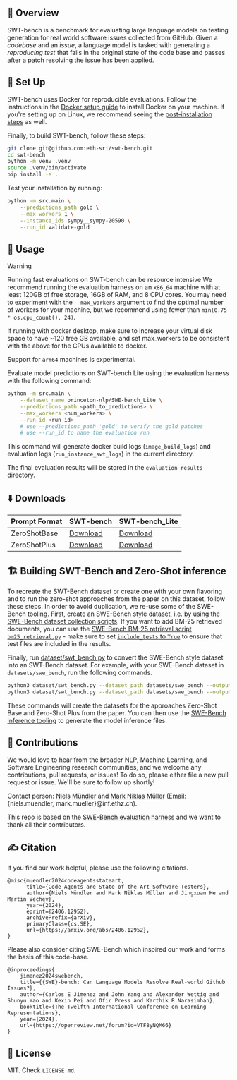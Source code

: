 ## 👋 Overview
SWT-bench is a benchmark for evaluating large language models on testing generation for real world software issues collected from GitHub.
Given a *codebase* and an *issue*, a language model is tasked with generating a *reproducing test* that fails in the original state of the code base and passes after a patch resolving the issue has been applied.


## 🚀 Set Up
SWT-bench uses Docker for reproducible evaluations.
Follow the instructions in the [Docker setup guide](https://docs.docker.com/engine/install/) to install Docker on your machine.
If you're setting up on Linux, we recommend seeing the [post-installation steps](https://docs.docker.com/engine/install/linux-postinstall/) as well.

Finally, to build SWT-bench, follow these steps:
```bash
git clone git@github.com:eth-sri/swt-bench.git
cd swt-bench
python -m venv .venv
source .venv/bin/activate
pip install -e .
```

Test your installation by running:
```bash
python -m src.main \
    --predictions_path gold \
    --max_workers 1 \
    --instance_ids sympy__sympy-20590 \
    --run_id validate-gold
```

## 💽 Usage
> [!WARNING]
> Running fast evaluations on SWT-bench can be resource intensive
> We recommend running the evaluation harness on an `x86_64` machine with at least 120GB of free storage, 16GB of RAM, and 8 CPU cores.
> You may need to experiment with the `--max_workers` argument to find the optimal number of workers for your machine, but we recommend using fewer than `min(0.75 * os.cpu_count(), 24)`.
>
> If running with docker desktop, make sure to increase your virtual disk space to have ~120 free GB available, and set max_workers to be consistent with the above for the CPUs available to docker.
>
> Support for `arm64` machines is experimental.

Evaluate model predictions on SWT-bench Lite using the evaluation harness with the following command:
```bash
python -m src.main \
    --dataset_name princeton-nlp/SWE-bench_Lite \
    --predictions_path <path_to_predictions> \
    --max_workers <num_workers> \
    --run_id <run_id>
    # use --predictions_path 'gold' to verify the gold patches
    # use --run_id to name the evaluation run
```

This command will generate docker build logs (`image_build_logs`) and evaluation logs (`run_instance_swt_logs`) in the current directory.

The final evaluation results will be stored in the `evaluation_results` directory.



## ⬇️ Downloads
| Prompt Format | SWT-bench                                                                     | SWT-bench_Lite                                                                     |
|---------------|-------------------------------------------------------------------------------|------------------------------------------------------------------------------------|
| ZeroShotBase  | [Download](https://huggingface.co/datasets/nmuendler/SWT-bench_bm25_27k_zsb/) | [Download](https://huggingface.co/datasets/nmuendler/SWT-bench_Lite_bm25_27k_zsb/) |             
| ZeroShotPlus  | [Download](https://huggingface.co/datasets/nmuendler/SWT-bench_bm25_27k_zsp/) | [Download](https://huggingface.co/datasets/nmuendler/SWT-bench_Lite_bm25_27k_zsp/) |             

## 🏗 Building SWT-Bench and Zero-Shot inference

To recreate the SWT-Bench dataset or create one with your own flavoring
and to run the zero-shot approaches from the paper on this dataset, follow these steps.
In order to avoid duplication, we re-use some of the SWE-Bench tooling.
First, create an SWE-Bench style dataset, i.e. by using the [SWE-Bench dataset collection scripts](https://github.com/princeton-nlp/SWE-bench/tree/main/swebench/collect).
If you want to add BM-25 retrieved documents, you can use the [SWE-Bench BM-25 retrieval script `bm25_retrieval.py`](https://github.com/princeton-nlp/SWE-bench/tree/main/swebench/inference/make_datasets) - make sure to set [`include_tests` to `True`](https://github.com/princeton-nlp/SWE-bench/blob/d99c1c45880375bdca90b2ffd2627576c886a1b2/swebench/inference/make_datasets/bm25_retrieval.py#L188C42-L188C55) to ensure that test files are included in the results.

Finally, run [dataset/swt_bench.py](dataset/swt_bench.py) to convert the SWE-Bench style dataset into an SWT-Bench dataset.
For example, with your SWE-Bench dataset in `datasets/swe_bench`, run the following commands.

```bash
python3 dataset/swt_bench.py --dataset_path datasets/swe_bench --output_path dataset/swt_bench_zsb --mode base
python3 dataset/swt_bench.py --dataset_path datasets/swe_bench --output_path dataset/swt_bench_zsp --mode plus
```

These commands will create the datasets for the approaches Zero-Shot Base and Zero-Shot Plus from the paper.
You can then use the [SWE-Bench inference tooling](https://github.com/princeton-nlp/SWE-bench/tree/main/swebench/inference) to generate
the model inference files.

## 💫 Contributions
We would love to hear from the broader NLP, Machine Learning, and Software Engineering research communities, and we welcome any contributions, pull requests, or issues!
To do so, please either file a new pull request or issue. We'll be sure to follow up shortly!

Contact person: [Niels Mündler](https://www.sri.inf.ethz.ch/people/niels) and [Mark Niklas Müller](https://www.sri.inf.ethz.ch/people/mark) (Email: {niels.muendler, mark.mueller}@inf.ethz.ch).

This repo is based on the [SWE-Bench evaluation harness](https://github.com/princeton-nlp/SWE-bench) and we want to thank all their contributors. 

## ✍️ Citation
If you find our work helpful, please use the following citations.
```
@misc{muendler2024codeagentsstateart,
      title={Code Agents are State of the Art Software Testers}, 
      author={Niels Mündler and Mark Niklas Müller and Jingxuan He and Martin Vechev},
      year={2024},
      eprint={2406.12952},
      archivePrefix={arXiv},
      primaryClass={cs.SE},
      url={https://arxiv.org/abs/2406.12952}, 
}
```

Please also consider citing SWE-Bench which inspired our work and forms the basis of this code-base.
```
@inproceedings{
    jimenez2024swebench,
    title={{SWE}-bench: Can Language Models Resolve Real-world Github Issues?},
    author={Carlos E Jimenez and John Yang and Alexander Wettig and Shunyu Yao and Kexin Pei and Ofir Press and Karthik R Narasimhan},
    booktitle={The Twelfth International Conference on Learning Representations},
    year={2024},
    url={https://openreview.net/forum?id=VTF8yNQM66}
}
```

## 🪪 License
MIT. Check `LICENSE.md`.
